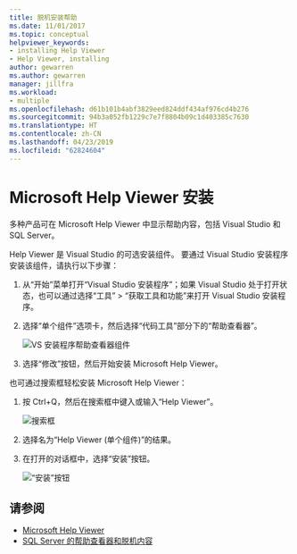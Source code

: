 ```yaml
---
title: 脱机安装帮助
ms.date: 11/01/2017
ms.topic: conceptual
helpviewer_keywords:
- installing Help Viewer
- Help Viewer, installing
author: gewarren
ms.author: gewarren
manager: jillfra
ms.workload:
- multiple
ms.openlocfilehash: d61b101b4abf3829eed824ddf434af976cd4b276
ms.sourcegitcommit: 94b3a052fb1229c7e7f8804b09c1d403385c7630
ms.translationtype: HT
ms.contentlocale: zh-CN
ms.lasthandoff: 04/23/2019
ms.locfileid: "62824604"
---
```

# <a name="microsoft-help-viewer-installation"></a>Microsoft Help Viewer 安装

多种产品可在 Microsoft Help Viewer 中显示帮助内容，包括 Visual Studio 和 SQL Server。

Help Viewer 是 Visual Studio 的可选安装组件。 要通过 Visual Studio 安装程序安装该组件，请执行以下步骤：

1. 从“开始”菜单打开“Visual Studio 安装程序”；如果 Visual Studio 处于打开状态，也可以通过选择“工具” > “获取工具和功能”来打开 Visual Studio 安装程序。

1. 选择“单个组件”选项卡，然后选择“代码工具”部分下的“帮助查看器”。

   ![VS 安装程序帮助查看器组件](media/installation/vs-installer.png)

1. 选择“修改”按钮，然后开始安装 Microsoft Help Viewer。

也可通过搜索框轻松安装 Microsoft Help Viewer：

1. 按 Ctrl+Q，然后在搜索框中键入或输入“Help Viewer”。

   ![搜索框](media/installation/quick-launch.png)

1. 选择名为“Help Viewer (单个组件)”的结果。

1. 在打开的对话框中，选择“安装”按钮。

   ![“安装”按钮](media/installation/install.png)

## <a name="see-also"></a>请参阅

- [Microsoft Help Viewer](../help-viewer/overview.md)
- [SQL Server 的帮助查看器和脱机内容](/sql/sql-server/sql-server-help-installation)